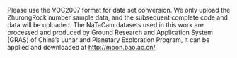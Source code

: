 Please use the VOC2007 format for data set conversion. We only upload the ZhurongRock number sample data, and the subsequent complete code and data will be uploaded.
The NaTaCam datasets used in this work are processed and produced by Ground Research and Application System (GRAS) of China’s Lunar and Planetary Exploration Program, it can be applied and downloaded at http://moon.bao.ac.cn/.